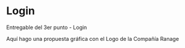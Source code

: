 # Login

Entregable del 3er punto - Login

Aquí hago una propuesta gráfica con el Logo de la Compañía Ranage
